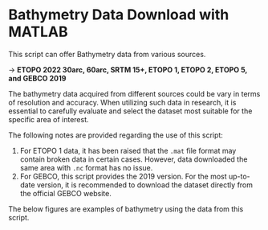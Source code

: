 # Bathymetry Data Download with MATLAB

This script can offer Bathymetry data from various sources.

&rarr; **ETOPO 2022 30arc, 60arc, SRTM 15+, ETOPO 1, ETOPO 2, ETOPO 5, and GEBCO 2019**

The bathymetry data acquired from different sources could be vary in terms of resolution and accuracy. 
When utilizing such data in research, it is essential to carefully evaluate and select the dataset most suitable for the specific area of interest.

The following notes are provided regarding the use of this script:

1. For ETOPO 1 data, it has been raised that the `.mat` file format may contain broken data in certain cases. 
However, data downloaded the same area with `.nc` format has no issue.
2. For GEBCO, this script provides the 2019 version. 
For the most up-to-date version, it is recommended to download the dataset directly from the official GEBCO website.

The below figures are examples of bathymetry using the data from this script.


